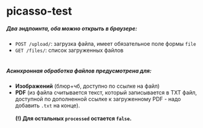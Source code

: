 # picasso-test

##### Два эндпоинта, оба можно открыть в браузере:
- `POST /upload/`: загрузка файла, имеет обязательное поле формы `file`
- `GET /files/`: список загруженных файлов
<br><br>
##### Асинхронная обработка файлов предусмотрена для:
- **Изображений** (блюр+чб, доступно по ссылке на файл)
- **PDF** (из файла считывается текст, который записывается в TXT файл, доступной по дополненной ссылке к загруженному PDF - надо добавить `.txt` на конце).
<br><br>
**(!) Для остальных `processed` остается `false`.**
